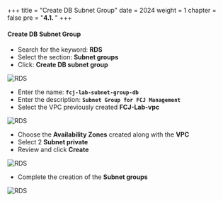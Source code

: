 +++
title = "Create DB Subnet Group"
date = 2024
weight = 1
chapter = false
pre = "<b>4.1. </b>"
+++

#### Create DB Subnet Group

- Search for the keyword: **RDS** 
- Select the section: **Subnet groups**
- Click: **Create DB subnet group**

![RDS](/images/4-rds/4.1.1.png)

- Enter the name: **`fcj-lab-subnet-group-db`**
- Enter the description: **`Subnet Group for FCJ Management`**
- Select the VPC previously created **FCJ-Lab-vpc**

![RDS](/images/4-rds/4.1.2.png)

- Choose the **Availability Zones** created along with the **VPC**
- Select 2 **Subnet private**
- Review and click **Create**

![RDS](/images/4-rds/4.1.3.png)

- Complete the creation of the **Subnet groups**

![RDS](/images/4-rds/4.1.4.png)
